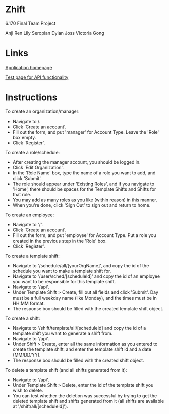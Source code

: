 Zhift
=====

6.170 Final Team Project

Anji Ren
Lily Seropian
Dylan Joss
Victoria Gong

Links
=====

[Application homepage](http://localhost:8080/)

[Test page for API functionality](http://localhost:8080/api)

Instructions
=====

To create an organization/manager:
- Navigate to /.
- Click 'Create an account'.
- Fill out the form, and put 'manager' for Account Type. Leave the 'Role' box empty.
- Click 'Register'.

To create a role/schedule:
- After creating the manager account, you should be logged in.
- Click 'Edit Organization'.
- In the 'Role Name' box, type the name of a role you want to add, and click 'Submit'.
- The role should appear under 'Existing Roles', and if you navigate to 'Home', there should be spaces for the Template Shifts and Shifts for that role.
- You may add as many roles as you like (within reason) in this manner.
- When you're done, click 'Sign Out' to sign out and return to home.

To create an employee:
- Navigate to '/'.
- Click 'Create an account'.
- Fill out the form, and put 'employee' for Account Type. Put a role you created in the previous step in the 'Role' box.
- Click 'Register'.

To create a template shift:
- Navigate to '/schedule/all/[yourOrgName]', and copy the id of the schedule you want to make a template shift for.
- Navigate to '/user/sched/[scheduleId]' and copy the id of an employee you want to be responsible for this template shift.
- Navigate to '/api'.
- Under Template Shift > Create, fill out all fields and click 'Submit'. Day must be a full weekday name (like Monday), and the times must be in HH:MM format.
- The response box should be filled with the created template shift object.

To create a shift:
- Navigate to '/shift/template/all/[scheduleId] and copy the id of a template shift you want to generate a shift from.
- Navigate to '/api'.
- Under Shift > Create, enter all the same information as you entered to create the template shift, and enter the template shift id and a date (MM/DD/YY).
- The response box should be filled with the created shift object.

To delete a template shift (and all shifts generated from it):
- Navigate to '/api'.
- Under Template Shift > Delete, enter the id of the template shift you wish to delete.
- You can test whether the deletion was successful by trying to get the deleted template shift and shifts generated from it (all shifts are available at '/shift/all/[scheduleId]').